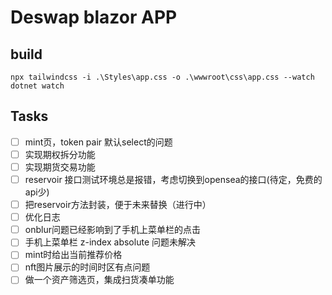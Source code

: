 # Deswap blazor APP


## build

```shell
npx tailwindcss -i .\Styles\app.css -o .\wwwroot\css\app.css --watch
dotnet watch
```

## Tasks

- [ ] mint页，token pair 默认select的问题
- [ ] 实现期权拆分功能
- [ ] 实现期货交易功能
- [ ] reservoir 接口测试环境总是报错，考虑切换到opensea的接口(待定，免费的api少)
- [ ] 把reservoir方法封装，便于未来替换（进行中）
- [ ] 优化日志
- [ ] onblur问题已经影响到了手机上菜单栏的点击
- [ ] 手机上菜单栏 z-index absolute 问题未解决
- [ ] mint时给出当前推荐价格
- [ ] nft图片展示的时间时区有点问题
- [ ] 做一个资产筛选页，集成扫货凑单功能
